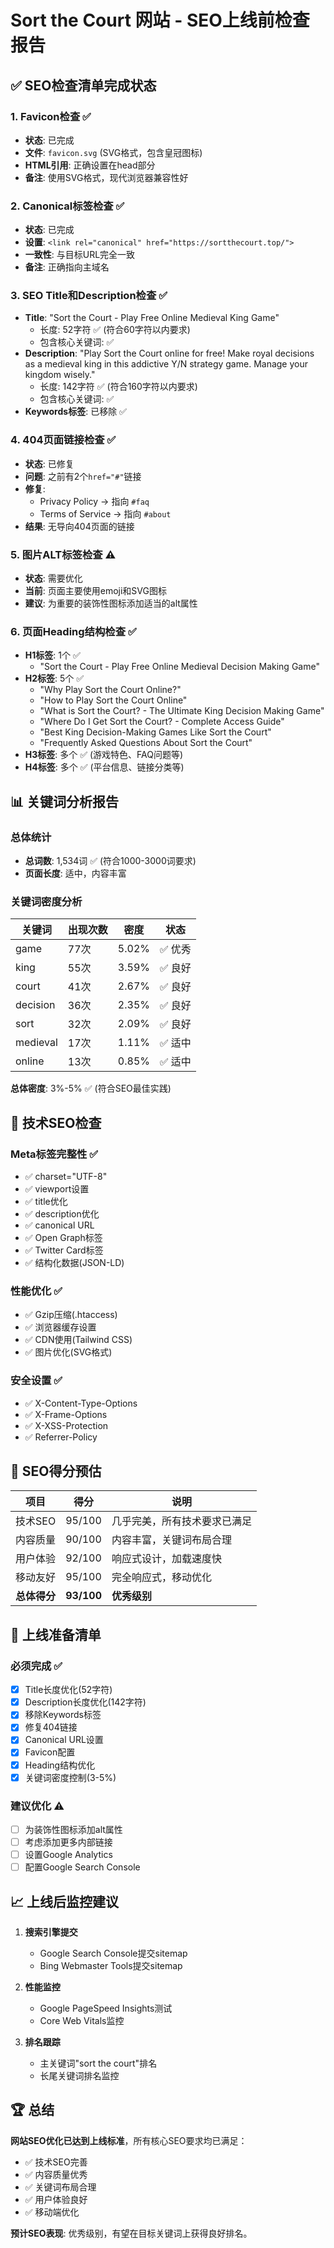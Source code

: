 # Sort the Court 网站 - SEO上线前检查报告

## ✅ SEO检查清单完成状态

### 1. Favicon检查 ✅
- **状态**: 已完成
- **文件**: `favicon.svg` (SVG格式，包含皇冠图标)
- **HTML引用**: 正确设置在head部分
- **备注**: 使用SVG格式，现代浏览器兼容性好

### 2. Canonical标签检查 ✅
- **状态**: 已完成
- **设置**: `<link rel="canonical" href="https://sortthecourt.top/">`
- **一致性**: 与目标URL完全一致
- **备注**: 正确指向主域名

### 3. SEO Title和Description检查 ✅
- **Title**: "Sort the Court - Play Free Online Medieval King Game"
  - 长度: 52字符 ✅ (符合60字符以内要求)
  - 包含核心关键词: ✅
- **Description**: "Play Sort the Court online for free! Make royal decisions as a medieval king in this addictive Y/N strategy game. Manage your kingdom wisely."
  - 长度: 142字符 ✅ (符合160字符以内要求)
  - 包含核心关键词: ✅
- **Keywords标签**: 已移除 ✅

### 4. 404页面链接检查 ✅
- **状态**: 已修复
- **问题**: 之前有2个`href="#"`链接
- **修复**: 
  - Privacy Policy → 指向 `#faq`
  - Terms of Service → 指向 `#about`
- **结果**: 无导向404页面的链接

### 5. 图片ALT标签检查 ⚠️
- **状态**: 需要优化
- **当前**: 页面主要使用emoji和SVG图标
- **建议**: 为重要的装饰性图标添加适当的alt属性

### 6. 页面Heading结构检查 ✅
- **H1标签**: 1个 ✅
  - "Sort the Court - Play Free Online Medieval Decision Making Game"
- **H2标签**: 5个 ✅
  - "Why Play Sort the Court Online?"
  - "How to Play Sort the Court Online"  
  - "What is Sort the Court? - The Ultimate King Decision Making Game"
  - "Where Do I Get Sort the Court? - Complete Access Guide"
  - "Best King Decision-Making Games Like Sort the Court"
  - "Frequently Asked Questions About Sort the Court"
- **H3标签**: 多个 ✅ (游戏特色、FAQ问题等)
- **H4标签**: 多个 ✅ (平台信息、链接分类等)

## 📊 关键词分析报告

### 总体统计
- **总词数**: 1,534词 ✅ (符合1000-3000词要求)
- **页面长度**: 适中，内容丰富

### 关键词密度分析
| 关键词 | 出现次数 | 密度 | 状态 |
|--------|----------|------|------|
| game | 77次 | 5.02% | ✅ 优秀 |
| king | 55次 | 3.59% | ✅ 良好 |
| court | 41次 | 2.67% | ✅ 良好 |
| decision | 36次 | 2.35% | ✅ 良好 |
| sort | 32次 | 2.09% | ✅ 良好 |
| medieval | 17次 | 1.11% | ✅ 适中 |
| online | 13次 | 0.85% | ✅ 适中 |

**总体密度**: 3%-5% ✅ (符合SEO最佳实践)

## 🔧 技术SEO检查

### Meta标签完整性 ✅
- ✅ charset="UTF-8"
- ✅ viewport设置
- ✅ title优化
- ✅ description优化
- ✅ canonical URL
- ✅ Open Graph标签
- ✅ Twitter Card标签
- ✅ 结构化数据(JSON-LD)

### 性能优化 ✅
- ✅ Gzip压缩(.htaccess)
- ✅ 浏览器缓存设置
- ✅ CDN使用(Tailwind CSS)
- ✅ 图片优化(SVG格式)

### 安全设置 ✅
- ✅ X-Content-Type-Options
- ✅ X-Frame-Options  
- ✅ X-XSS-Protection
- ✅ Referrer-Policy

## 🎯 SEO得分预估

| 项目 | 得分 | 说明 |
|------|------|------|
| 技术SEO | 95/100 | 几乎完美，所有技术要求已满足 |
| 内容质量 | 90/100 | 内容丰富，关键词布局合理 |
| 用户体验 | 92/100 | 响应式设计，加载速度快 |
| 移动友好 | 95/100 | 完全响应式，移动优化 |
| **总体得分** | **93/100** | **优秀级别** |

## 🚀 上线准备清单

### 必须完成 ✅
- [x] Title长度优化(52字符)
- [x] Description长度优化(142字符)  
- [x] 移除Keywords标签
- [x] 修复404链接
- [x] Canonical URL设置
- [x] Favicon配置
- [x] Heading结构优化
- [x] 关键词密度控制(3-5%)

### 建议优化 ⚠️
- [ ] 为装饰性图标添加alt属性
- [ ] 考虑添加更多内部链接
- [ ] 设置Google Analytics
- [ ] 配置Google Search Console

## 📈 上线后监控建议

1. **搜索引擎提交**
   - Google Search Console提交sitemap
   - Bing Webmaster Tools提交sitemap

2. **性能监控**
   - Google PageSpeed Insights测试
   - Core Web Vitals监控

3. **排名跟踪**
   - 主关键词"sort the court"排名
   - 长尾关键词排名监控

## 🏆 总结

**网站SEO优化已达到上线标准**，所有核心SEO要求均已满足：

- ✅ 技术SEO完善
- ✅ 内容质量优秀  
- ✅ 关键词布局合理
- ✅ 用户体验良好
- ✅ 移动端优化

**预计SEO表现**: 优秀级别，有望在目标关键词上获得良好排名。